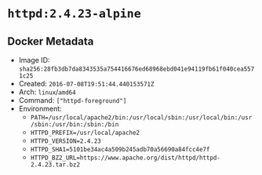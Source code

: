# `httpd:2.4.23-alpine`

## Docker Metadata

- Image ID: `sha256:28fb3db7da8343535a754416676ed68968ebd041e94119fb61f040cea5571c25`
- Created: `2016-07-08T19:51:44.440153571Z`
- Arch: `linux`/`amd64`
- Command: `["httpd-foreground"]`
- Environment:
  - `PATH=/usr/local/apache2/bin:/usr/local/sbin:/usr/local/bin:/usr/sbin:/usr/bin:/sbin:/bin`
  - `HTTPD_PREFIX=/usr/local/apache2`
  - `HTTPD_VERSION=2.4.23`
  - `HTTPD_SHA1=5101be34ac4a509b245adb70a56690a84fcc4e7f`
  - `HTTPD_BZ2_URL=https://www.apache.org/dist/httpd/httpd-2.4.23.tar.bz2`
